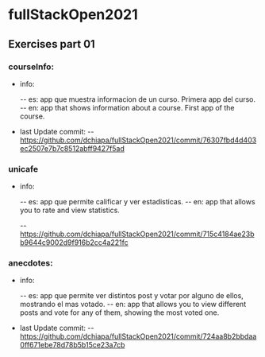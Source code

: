# fullStackOpen2021

## Exercises part 01

### courseInfo:

- info:

  -- es: app que muestra informacion de un curso. Primera app del curso.
  -- en: app that shows information about a course. First app of the course.

- last Update commit:
  -- https://github.com/dchiapa/fullStackOpen2021/commit/76307fbd4d403ec2507e7b7c8512abff9427f5ad

### unicafe

- info:

  -- es: app que permite calificar y ver estadisticas.
  -- en: app that allows you to rate and view statistics.

  -- https://github.com/dchiapa/fullStackOpen2021/commit/715c4184ae23bb9644c9002d9f916b2cc4a221fc

### anecdotes:

- info:

  -- es: app que permite ver distintos post y votar por alguno de ellos, mostrando el mas votado.
  -- en: app that allows you to view different posts and vote for any of them, showing the most voted one.

- last Update commit:
  -- https://github.com/dchiapa/fullStackOpen2021/commit/724aa8b2bbdaa0ff671ebe78d78b5b15ce23a7cb
